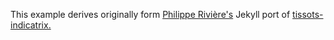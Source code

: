 <!-- 
<p><a href="http://beta.observablehq.com/@epichef/deterministic-sir-model">Viewing cloned cells from this Observable notebook.<p>
<p>To get this working, I had to <a href="https://beta.observablehq.com/d/6aca016d75a62fa1">clone the original notebook</a> and grab <hfre="https://api.observablehq.com/d/6aca016d75a62fa1.js?key=c8886772defb0340">my own API</a> key: .</p>
<p>Demo API: https://api.observablehq.com/d/6aca016d75a62fa1.js?key=c8886772defb0340]</p>
-->

This example derives originally form <a href="https://beta.observablehq.com/@fil">Philippe Rivière's</a> Jekyll port of <a href="https://beta.observablehq.com/@fil/tissots-indicatrix">tissots-indicatrix.</a>

<!-- JEKYLL-formatted post meta-data
layout: post
title:  Observable Proof-of-Concet
date:   2018-08-03 08:00:00 +0000
author: based on the work of Philippe Rivière, Jeremy Ashkenas, and Mike Bostock
categories: explore
-->

<div id="visual"></div>

<script type="module">

  // NOTEBOOK CONFIGURATION
  import notebook from "https://api.observablehq.com/d/6aca016d75a62fa1.js?key=c8886772defb0340";

  // BOILERPLATE
  const target = document.querySelector("#visual");
  const renders = {
    "viewof p": "p",
    "display": "div.fullwidth",
  };

  import {Inspector, Runtime} from "https://unpkg.com/@observablehq/notebook-runtime@1.2.0?module";
  for (let i in renders) {
    let s = renders[i], a = s.match(/^\w+/);
    if (a) {
      renders[i] = document.createElement(a[0]);
      target.appendChild(renders[i]);
      if (a = s.match(/\.(\w+)$/))
        renders[i].className = a[1]; 
    }
    else
      renders[i] = document.querySelector(renders[i]);
  }
  Runtime.load(notebook, (variable) => {
    if (renders[variable.name]) {
      return new Inspector(renders[variable.name]);
    } else {
      // return true; // uncomment to run hidden cells
    }
  });
</script>


<style>
/* https://css-tricks.com/full-width-containers-limited-width-parents/ */
.fullwidth {
  width: 40vw;
  position: relative;
  left: 40%;
  right: 40%;
  margin-left: -50vw;
  margin-right: -50vw;
}
#visual { min-height: 20vw }
</style>

